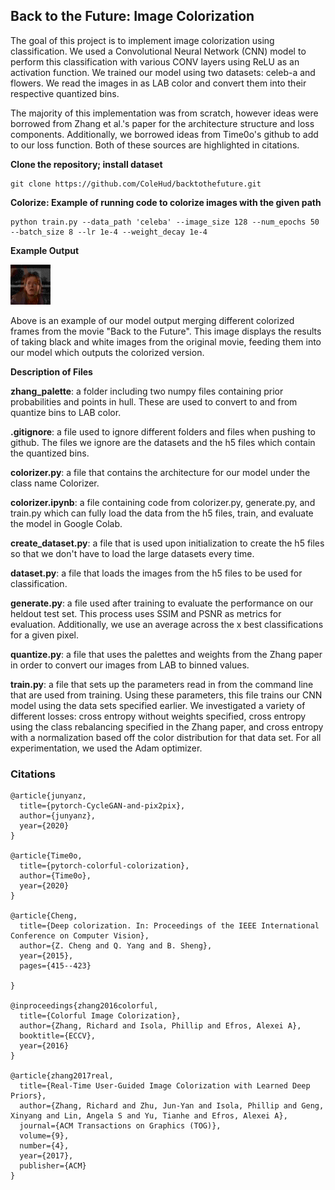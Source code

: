 ## <b> Back to the Future: Image Colorization </b> ##
The goal of this project is to implement image colorization using classification. We used a Convolutional Neural Network (CNN) model to perform this classification with various CONV layers using ReLU as an activation function. We trained our model using two datasets: celeb-a and flowers. We read the images in as LAB color and convert them into their respective quantized bins.

The majority of this implementation was from scratch, however ideas were borrowed from Zhang et al.'s paper for the architecture structure and loss components. Additionally, we borrowed ideas from Time0o's github to add to our loss function. Both of these sources are highlighted in citations.

**Clone the repository; install dataset**

```
git clone https://github.com/ColeHud/backtothefuture.git
```

**Colorize: Example of running code to colorize images with the given path**
```
python train.py --data_path 'celeba' --image_size 128 --num_epochs 50 --batch_size 8 --lr 1e-4 --weight_decay 1e-4
```

**Example Output**

![Back to the Future](https://github.com/ColeHud/backtothefuture/blob/main/bttf.gif)

Above is an example of our model output merging different colorized frames from the movie "Back to the Future". This image displays the results of taking black and white images from the original movie, feeding them into our model which outputs the colorized version.

**Description of Files**

**zhang_palette**: a folder including two numpy files containing prior probabilities and points in hull. These are used to convert to and from quantize bins to LAB color.

**.gitignore**: a file used to ignore different folders and files when pushing to github. The files we ignore are the datasets and the h5 files which contain the quantized bins.

**colorizer.py**: a file that contains the architecture for our model under the class name Colorizer.

**colorizer.ipynb**: a file containing code from colorizer.py, generate.py, and train.py which can fully load the data from the h5 files, train, and evaluate the model in Google Colab.

**create_dataset.py**: a file that is used upon initialization to create the h5 files so that we don't have to load the large datasets every time.

**dataset.py**: a file that loads the images from the h5 files to be used for classification.

**generate.py**: a file used after training to evaluate the performance on our heldout test set. This  process uses SSIM and PSNR as metrics for evaluation. Additionally, we use an average across the x best classifications for a given pixel.

**quantize.py**: a file that uses the palettes and weights from the Zhang paper in order to convert our images from LAB to binned values.

**train.py**: a file that sets up the parameters read in from the command line that are used from training. Using these parameters, this file trains our CNN model using the data sets specified earlier. We investigated a variety of different losses: cross entropy without weights specified, cross entropy using the class rebalancing specified in the Zhang paper, and cross entropy with a normalization based off the color distribution for that data set. For all experimentation, we used the Adam optimizer.

### Citations ###
```
@article{junyanz,
  title={pytorch-CycleGAN-and-pix2pix},
  author={junyanz},
  year={2020}
}

@article{Time0o,
  title={pytorch-colorful-colorization},
  author={Time0o},
  year={2020}
}

@article{Cheng,
  title={Deep colorization. In: Proceedings of the IEEE International Conference on Computer Vision},
  author={Z. Cheng and Q. Yang and B. Sheng},
  year={2015},
  pages={415--423}

}

@inproceedings{zhang2016colorful,
  title={Colorful Image Colorization},
  author={Zhang, Richard and Isola, Phillip and Efros, Alexei A},
  booktitle={ECCV},
  year={2016}
}

@article{zhang2017real,
  title={Real-Time User-Guided Image Colorization with Learned Deep Priors},
  author={Zhang, Richard and Zhu, Jun-Yan and Isola, Phillip and Geng, Xinyang and Lin, Angela S and Yu, Tianhe and Efros, Alexei A},
  journal={ACM Transactions on Graphics (TOG)},
  volume={9},
  number={4},
  year={2017},
  publisher={ACM}
}
```
